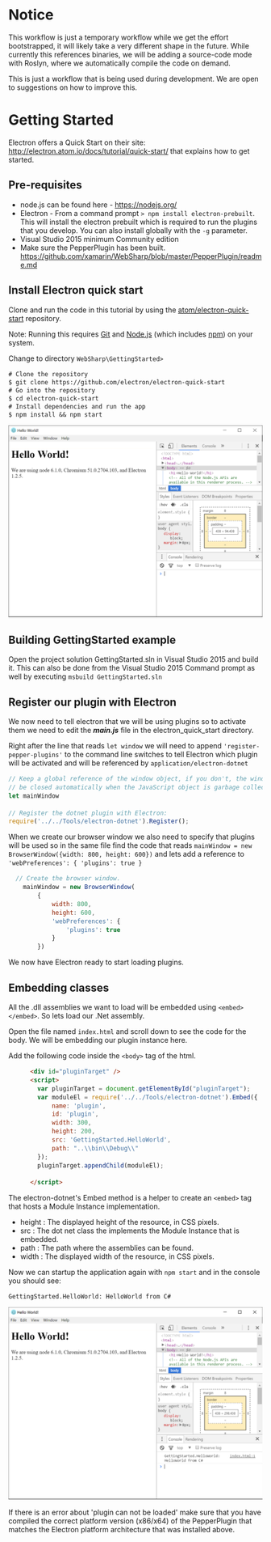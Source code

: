 
Notice
======

This workflow is just a temporary workflow while we get the effort bootstrapped, it will likely take a very
different shape in the future.   While currently this references binaries, we will be adding a source-code
mode with Roslyn, where we automatically compile the code on demand.

This is just a workflow that is being used during development.   We are open to suggestions on how to improve
this.

Getting Started
===============

Electron offers a Quick Start on their site: http://electron.atom.io/docs/tutorial/quick-start/ that explains how to get started.

Pre-requisites
---
- node.js can be found here - https://nodejs.org/
- Electron - From a command prompt ```> npm install electron-prebuilt```.  This will install the electron prebuilt which is required to run the plugins that you develop.  You can also install globally with the ```-g``` parameter.
- Visual Studio 2015 minimum Community edition
- Make sure the PepperPlugin has been built.  https://github.com/xamarin/WebSharp/blob/master/PepperPlugin/readme.md


Install Electron quick start
---

Clone and run the code in this tutorial by using the [atom/electron-quick-start](https://github.com/electron/electron-quick-start) repository.

Note: Running this requires [Git](https://git-scm.com/) and [Node.js](https://nodejs.org/en/download/) (which includes [npm](https://www.npmjs.com/)) on your system.

Change to directory ```WebSharp\GettingStarted>```

```shell
# Clone the repository
$ git clone https://github.com/electron/electron-quick-start
# Go into the repository
$ cd electron-quick-start
# Install dependencies and run the app
$ npm install && npm start
```


![elctron_quick_start](../GettingStarted/screenshots/electron-quick-start.PNG)


Building GettingStarted example
---

Open the project solution GettingStarted.sln in Visual Studio 2015 and build it.  This can also be done from the Visual Studio 2015 Command prompt as well by executing ```msbuild GettingStarted.sln```




Register our plugin with Electron
---

We now need to tell electron that we will be using plugins so to activate them we need to edit the <b>_main.js_</b> file in the electron_quick_start directory.

Right after the line that reads ```let window``` we will need to append ```'register-pepper-plugins'``` to the command line switches to tell Electron which plugin will be activated and will be referenced by ```application/electron-dotnet``` 

```javascript
// Keep a global reference of the window object, if you don't, the window will
// be closed automatically when the JavaScript object is garbage collected.
let mainWindow

// Register the dotnet plugin with Electron:
require('../../Tools/electron-dotnet').Register();

```

When we create our browser window we also need to specify that plugins will be used so in the same file find the code that reads ```mainWindow = new BrowserWindow({width: 800, height: 600})``` and lets add a reference to ```'webPreferences': { 'plugins': true }```

```javascript
  // Create the browser window.
    mainWindow = new BrowserWindow(
        {
            width: 800,
            height: 600,
            'webPreferences': {
                'plugins': true
            }
        })
```

We now have Electron ready to start loading plugins.

Embedding classes
---

All the .dll assemblies we want to load will be embedded using ```<embed></embed>```.  So lets load our .Net assembly.

Open the file named ```index.html``` and scroll down to see the code for the body.  We will be embedding our plugin instance here.

Add the following code inside the ```<body>``` tag of the html.

```html
      <div id="pluginTarget" />
      <script>
        var pluginTarget = document.getElementById("pluginTarget");
        var moduleEl = require('../../Tools/electron-dotnet').Embed({
            name: 'plugin',
            id: 'plugin',
            width: 300,
            height: 200,
            src: 'GettingStarted.HelloWorld',
            path: "..\\bin\\Debug\\"
        });
        pluginTarget.appendChild(moduleEl);

      </script>
```

The electron-dotnet's Embed method is a helper to create an ```<embed>``` tag that hosts a Module Instance implementation.

- height : The displayed height of the resource, in CSS pixels.
- src : The dot net class the implements the Module Instance that is embedded.
- path : The path where the assemblies can be found.
- width : The displayed width of the resource, in CSS pixels.

Now we can startup the application again with ```npm start``` and in the console you should see:

```
GettingStarted.HelloWorld: HelloWorld from C#
```
![GettingStarted](../GettingStarted/screenshots/GettingStarted.PNG)

If there is an error about 'plugin can not be loaded' make sure that you have compiled the correct platform version (x86/x64) of the PepperPlugin that matches the Electron platform architecture that was installed above.
